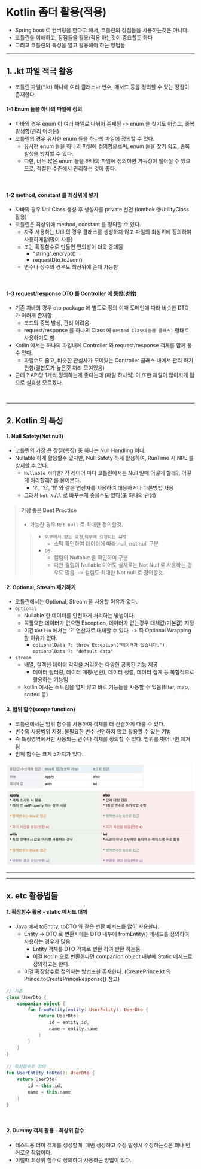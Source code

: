 # Kotlin 좀더 활용(적용)
- Spring boot 로 컨버팅을 한다고 해서, 코틀린의 장점들을 사용하는것은 아니다.
- 코틀린을 이해하고, 장점들을 활용/적용 하는것이 중요할듯 하다
- 그리고 코틀린의 특성을 알고 활용해야 하는 방법들

---
## 1. .kt 파일 적극 활용
- 코틀린 파일(*.kt) 하나에 여러 클래스나 변수, 메서드 등을 정의할 수 있는 장점이 존재한다.

#### 1-1 Enum 들을 하나의 파일에 정의 
- 자바의 경우 enum 이 여러 파일로 나뉘어 존재됨 -> enum 을 찾기도 어렵고, 중복 발생함(관리 어려움)
- 코틀린의 경우 유사한 enum 들을 하나의 파일에 정의할 수 있다.
  - 유사한 enum 들을 하나의 파일에 정의함으로써, enum 들을 찾기 쉽고, 중복 발생을 방지할 수 있다.
  - 다만, 너무 많은 enum 들을 하나의 파일에 정의하면 가독성이 떨어질 수 있으므로, 적절한 수준에서 관리하는 것이 좋다.

<br>

#### 1-2 method, constant 를 최상위에 넣기
- 자바의 경우 Util Class 생성 후 생성자를 private 선언 (lombok @UtilityClass 활용)
- 코틀린은 최상위에 method, constant 를 정의할 수 있다.
  - 자주 사용하는 Util 의 경우 클래스를 생성하지 않고 파일의 최상위에 정의하여 사용하게함(많이 사용)
  - 또는 확장함수로 만들면 편의성이 더욱 증대됨
    - "string".encrypt()
    - requestDto.toJson()
  - 변수나 상수의 경우도 최상위에 존재 가능함

<br>

#### 1-3 request/response DTO 를 Controller 에 통합(병합)
- 기존 자바의 경우 dto package 에 별도로 정의 이때 도메인에 따라 비슷한 DTO 가 여러개 존재함
  - 코드의 중복 발생, 관리 어려움
  - request/response 를 하나의 Class 에 `nested Class(중첩 클래스)` 형태로 사용하기도 함
- Kotlin 에서는 하나의 파일내에 Controller 와 request/response 객체를 함께 둘 수 있다.
  - 파일수도 줄고, 비슷한 관심사가 모여있는 Controller 클래스 내에서 관리 하기 편함(결합도가 높은것 끼리 모여있음)
- 근데 ? API당 1개씩 정의하는게 좋다는데 (파일 하나씩) 이 또한 파일이 많아지게 됨으로 실효성 모르겠다.


<br>

---

## 2. Kotlin 의 특성 

#### 1. Null Safety(Not null)
- 코틀린의 가장 큰 장점(특징) 중 하나는 Null Handling 이다.
- Nullable 하게 활용할수 있지만, Null Safety 하게 활용하여, RunTime 시 NPE 를 방지할 수 있다.
  - `Nullable 이라면?` 각 레이어 마다 코틀린에서는 Null 일때 어떻게 할래?, 어떻게 처리할래? 를 물어본다.
    - '?', '?:', '!!' 와 같은 연산자를 사용하여 대응하거나 다른방법 사용
  - 그래서 `Not Null` 로 바꾸는게 좋을수도 있다(또 하나의 관점)
> #### 가장 좋은 Best Practice
> - 가능한 경우 `Not null` 로 최대한 정의할것.
>> - `외부에서 받는 요청`,`외부에 요청하는 API`
>>   - 스펙 확인하여 데이터에 따라 null, not null 구분
>> - `DB`
>>   - 컬럼의 Nullable 을 확인하여 구분
>>   - 다만 컬럼이 Nullable 이어도 실제로는 Not Null 로 사용하는 경우도 많음. -> 컬럼도 최대한 Not null 로 정의할것. 

#### 2. Optional, Stream 제거하기 
- 코틀린에서는 Optional, Stream 을 사용할 이유가 없다.
- `Optional`
  - Nullable 한 데이터를 안전하게 처리하는 방법이다.
  - 꼭필요한 데이터가 없으면 Exception, 데이터가 없는경우 대체값(기본값) 지정
  - 이건 `Kotlin` 에서는 '?' 연산자로 대체할 수 있다. -> 즉 Optional Wrapping 할 이유가 없다.
    - `optionalData ?: throw Exception("데이터가 없습니다."), optionalData ?: "default data"` 
- `stream`
  - 배열, 컬렉션 데이터 각각을 처리하는 다양한 공통된 기능 제공
    - 데이터 필터링, 데이터 매핑(변환), 데이터 정렬, 데이터 집계 등 복합적으로 활용하는 기능임
  - kotlin 에서는 스트림을 열지 않고 바로 기능들을 사용할 수 있음(filter, map, sorted 등)

#### 3. 범위 함수(scope function)
- 코틀린에서는 범위 함수를 사용하여 객체를 더 간결하게 다룰 수 있다.
- 변수의 사용범위 지정, 불필요한 변수 선언하지 않고 활용할 수 있는 기법
- 즉 특정영역에서만 사용되는 변수나 객체를 정의할 수 있다. 범위를 벗어나면 제거됨
- 범위 함수는 크게 5가지가 있다.

<img src="./img/scope_function.png" alt="scope function" width="800px">

---



---

## x. etc 활용법들 

#### 1. 확장함수 활용 - static 메서드 대체
- Java 에서 toEntity, toDTO 와 같은 변환 메서드를 많이 사용한다.
  - Entity -> DTO 로 변환시에는 DTO 내부에 fromEntity() 메서드를 정의하여 사용하는 경우가 많음
    - Entity 객체를 DTO 객체로 변환 하여 반환 하는등
    - 이걸 Kotlin 으로 변환한다면 companion object 내부에 Static 메서드로 정의하고는 한다.
  - 이걸 확장함수로 정의하는 방법또한 존재한다. (CreatePrince.kt 의 Prince.toCreatePrinceResponse() 참고)
```kotlin
// 기존
class UserDto {
    companion object {
        fun fromEntity(entity: UserEntity): UserDto {
            return UserDto(
                id = entity.id,
                name = entity.name
            )
        }
    }
}

// 확장함수로 정의
fun UserEntity.toDto(): UserDto {
    return UserDto(
        id = this.id,
        name = this.name
    )
}
```
 



<br>

#### 2. Dummy 객체 활용 - 최상위 함수
- 테스트용 더미 객체를 생성할때, 매번 생성하고 수정 발생시 수정하는것은 꽤나 번거로운 작업이다.
- 이럴때 최상위 함수로 정의하여 사용하는 방법이 있다.
 





